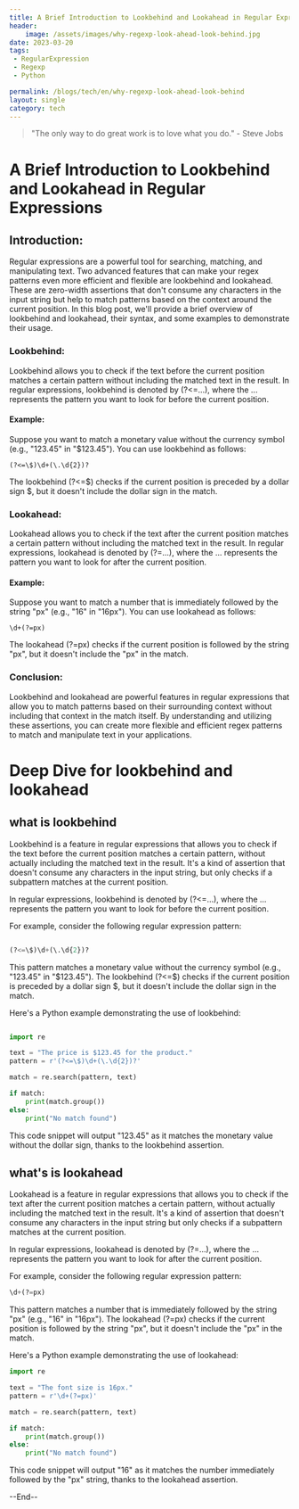 ```yaml
---
title: A Brief Introduction to Lookbehind and Lookahead in Regular Expressions
header:
    image: /assets/images/why-regexp-look-ahead-look-behind.jpg
date: 2023-03-20
tags:
 - RegularExpression
 - Regexp
 - Python

permalink: /blogs/tech/en/why-regexp-look-ahead-look-behind
layout: single
category: tech
---
```

> "The only way to do great work is to love what you do." - Steve Jobs

# A Brief Introduction to Lookbehind and Lookahead in Regular Expressions

## Introduction:

Regular expressions are a powerful tool for searching, matching, and manipulating text. Two advanced features that can make your regex patterns even more efficient and flexible are lookbehind and lookahead. These are zero-width assertions that don't consume any characters in the input string but help to match patterns based on the context around the current position. In this blog post, we'll provide a brief overview of lookbehind and lookahead, their syntax, and some examples to demonstrate their usage.

### Lookbehind:

Lookbehind allows you to check if the text before the current position matches a certain pattern without including the matched text in the result. In regular expressions, lookbehind is denoted by (?<=...), where the ... represents the pattern you want to look for before the current position.

#### Example:

Suppose you want to match a monetary value without the currency symbol (e.g., "123.45" in "$123.45"). You can use lookbehind as follows:

```shell
(?<=\$)\d+(\.\d{2})?
```

The lookbehind (?<=\$) checks if the current position is preceded by a dollar sign $, but it doesn't include the dollar sign in the match.

### Lookahead:

Lookahead allows you to check if the text after the current position matches a certain pattern without including the matched text in the result. In regular expressions, lookahead is denoted by (?=...), where the ... represents the pattern you want to look for after the current position.

#### Example:

Suppose you want to match a number that is immediately followed by the string "px" (e.g., "16" in "16px"). You can use lookahead as follows:

```shell
\d+(?=px)
```

The lookahead (?=px) checks if the current position is followed by the string "px", but it doesn't include the "px" in the match.

### Conclusion:

Lookbehind and lookahead are powerful features in regular expressions that allow you to match patterns based on their surrounding context without including that context in the match itself. By understanding and utilizing these assertions, you can create more flexible and efficient regex patterns to match and manipulate text in your applications.


# Deep Dive for lookbehind and lookahead

## what is lookbehind
Lookbehind is a feature in regular expressions that allows you to check if the text before the current position matches a certain pattern, without actually including the matched text in the result. It's a kind of assertion that doesn't consume any characters in the input string, but only checks if a subpattern matches at the current position.

In regular expressions, lookbehind is denoted by (?<=...), where the ... represents the pattern you want to look for before the current position.

For example, consider the following regular expression pattern:

```python

(?<=\$)\d+(\.\d{2})?
```

This pattern matches a monetary value without the currency symbol (e.g., "123.45" in "$123.45"). The lookbehind (?<=\$) checks if the current position is preceded by a dollar sign $, but it doesn't include the dollar sign in the match.

Here's a Python example demonstrating the use of lookbehind:

```python

import re

text = "The price is $123.45 for the product."
pattern = r'(?<=\$)\d+(\.\d{2})?'

match = re.search(pattern, text)

if match:
    print(match.group())
else:
    print("No match found")
```

This code snippet will output "123.45" as it matches the monetary value without the dollar sign, thanks to the lookbehind assertion.


## what's is lookahead
Lookahead is a feature in regular expressions that allows you to check if the text after the current position matches a certain pattern, without actually including the matched text in the result. It's a kind of assertion that doesn't consume any characters in the input string but only checks if a subpattern matches at the current position.

In regular expressions, lookahead is denoted by (?=...), where the ... represents the pattern you want to look for after the current position.

For example, consider the following regular expression pattern:

```python
\d+(?=px)
```
This pattern matches a number that is immediately followed by the string "px" (e.g., "16" in "16px"). The lookahead (?=px) checks if the current position is followed by the string "px", but it doesn't include the "px" in the match.

Here's a Python example demonstrating the use of lookahead:

```python
import re

text = "The font size is 16px."
pattern = r'\d+(?=px)'

match = re.search(pattern, text)

if match:
    print(match.group())
else:
    print("No match found")
```

This code snippet will output "16" as it matches the number immediately followed by the "px" string, thanks to the lookahead assertion.

--End--
